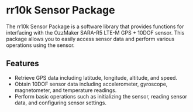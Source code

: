 # rr10k Sensor Package

The rr10k Sensor Package is a software library that provides functions for interfacing with the OzzMaker SARA-R5 LTE-M GPS + 10DOF sensor. This package allows you to easily access sensor data and perform various operations using the sensor.

## Features

- Retrieve GPS data including latitude, longitude, altitude, and speed.
- Obtain 10DOF sensor data including accelerometer, gyroscope, magnetometer, and temperature readings.
- Perform basic operations such as initializing the sensor, reading sensor data, and configuring sensor settings.